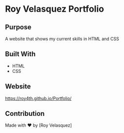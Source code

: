 # Roy Velasquez Portfolio

## Purpose
A website that shows my current skills in HTML and CSS

## Built With
* HTML
* CSS

## Website
https://roy4th.github.io/Portfolio/

## Contribution
Made with ❤️ by [Roy Velasquez]
